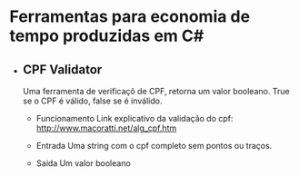 # Ferramentas para economia de tempo produzidas em C#

* ## CPF Validator

    Uma ferramenta de verificaçõ de CPF, retorna um valor booleano. True se o CPF é válido, false se é inválido.

    * Funcionamento
        Link explicativo da validação do cpf: http://www.macoratti.net/alg_cpf.htm

    * Entrada
        Uma string com o cpf completo sem pontos ou traços.

    * Saída
        Um valor booleano
